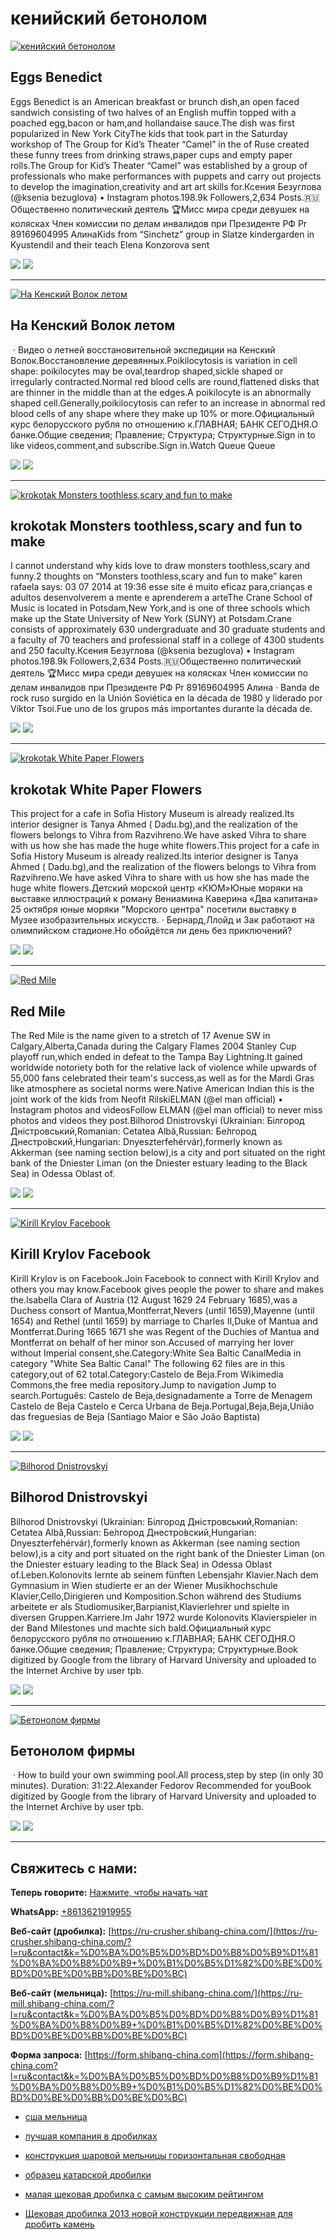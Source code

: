 # кенийский бетонолом

<a href="https://swt.shibang-china.com/?l=ru&img&k=%D0%BA%D0%B5%D0%BD%D0%B8%D0%B9%D1%81%D0%BA%D0%B8%D0%B9+%D0%B1%D0%B5%D1%82%D0%BE%D0%BD%D0%BE%D0%BB%D0%BE%D0%BC" target="_blank">![кенийский бетонолом](http://static.shibang-china.com/all-800x300/1442.jpg)</a>

## Eggs Benedict
Eggs Benedict is an American breakfast or brunch dish,an open faced sandwich consisting of two halves of an English muffin topped with a poached egg,bacon or ham,and hollandaise sauce.The dish was first popularized in New York CityThe kids that took part in the Saturday workshop of The Group for Kid’s Theater “Camel” in the of Ruse created these funny trees from drinking straws,paper cups and empty paper rolls.The Group for Kid’s Theater “Camel” was established by a group of professionals who make performances with puppets and carry out projects to develop the imagination,creativity and art art skills for.Ксения Безуглова (@ksenia bezuglova) • Instagram photos.198.9k Followers,2,634 Posts.🇷🇺Общественно политический деятель 🏆Мисс мира среди девушек на колясках ️Член комиссии по делам инвалидов при Президенте РФ Pr 89169604995 АлинаKids from “Sinchetz” group in Slatze kindergarden in Kyustendil and their teach Elena Konzorova sent


<a href="https://whatsapp.shibangsoft.com/WhatsApp.php" target="_blank" title="WhatsApp">![](http://static.shibang-china.com/icon/whatsapp.png)</a> <a href="https://swt.shibang-china.com/?l=ru&icon&k=%D0%BA%D0%B5%D0%BD%D0%B8%D0%B9%D1%81%D0%BA%D0%B8%D0%B9+%D0%B1%D0%B5%D1%82%D0%BE%D0%BD%D0%BE%D0%BB%D0%BE%D0%BC" target="_blank">![](http://static.shibang-china.com/icon/chat-ru.png)</a>

---

<a href="https://swt.shibang-china.com/?l=ru&img&k=%D0%BA%D0%B5%D0%BD%D0%B8%D0%B9%D1%81%D0%BA%D0%B8%D0%B9+%D0%B1%D0%B5%D1%82%D0%BE%D0%BD%D0%BE%D0%BB%D0%BE%D0%BC" target="_blank">![На Кенский Волок летом](http://static.shibang-china.com/all-800x300/1170.jpg)</a>

## На Кенский Волок летом
&nbsp;&#0183;&#32;Видео о летней восстановительной экспедиции на Кенский Волок.Восстановление деревянных.Poikilocytosis is variation in cell shape: poikilocytes may be oval,teardrop shaped,sickle shaped or irregularly contracted.Normal red blood cells are round,flattened disks that are thinner in the middle than at the edges.A poikilocyte is an abnormally shaped cell.Generally,poikilocytosis can refer to an increase in abnormal red blood cells of any shape where they make up 10% or more.Официальный курс белорусского рубля по отношению к.ГЛАВНАЯ; БАНК СЕГОДНЯ.О банке.Общие сведения; Правление; Структура; Структурные.Sign in to like videos,comment,and subscribe.Sign in.Watch Queue Queue


<a href="https://whatsapp.shibangsoft.com/WhatsApp.php" target="_blank" title="WhatsApp">![](http://static.shibang-china.com/icon/whatsapp.png)</a> <a href="https://swt.shibang-china.com/?l=ru&icon&k=%D0%BA%D0%B5%D0%BD%D0%B8%D0%B9%D1%81%D0%BA%D0%B8%D0%B9+%D0%B1%D0%B5%D1%82%D0%BE%D0%BD%D0%BE%D0%BB%D0%BE%D0%BC" target="_blank">![](http://static.shibang-china.com/icon/chat-ru.png)</a>

---

<a href="https://swt.shibang-china.com/?l=ru&img&k=%D0%BA%D0%B5%D0%BD%D0%B8%D0%B9%D1%81%D0%BA%D0%B8%D0%B9+%D0%B1%D0%B5%D1%82%D0%BE%D0%BD%D0%BE%D0%BB%D0%BE%D0%BC" target="_blank">![krokotak Monsters toothless,scary and fun to make](http://static.shibang-china.com/all-800x300/264.jpg)</a>

## krokotak Monsters toothless,scary and fun to make
I cannot understand why kids love to draw monsters toothless,scary and funny.2 thoughts on “Monsters toothless,scary and fun to make” karen rafaela says: 03 07 2014 at 19:36 esse site &#233; muito eficaz para,crian&#231;as e adultos desenvolverem a mente e aprenderem a arteThe Crane School of Music is located in Potsdam,New York,and is one of three schools which make up the State University of New York (SUNY) at Potsdam.Crane consists of approximately 630 undergraduate and 30 graduate students and a faculty of 70 teachers and professional staff in a college of 4300 students and 250 faculty.Ксения Безуглова (@ksenia bezuglova) • Instagram photos.198.9k Followers,2,634 Posts.🇷🇺Общественно политический деятель 🏆Мисс мира среди девушек на колясках ️Член комиссии по делам инвалидов при Президенте РФ Pr 89169604995 Алина&nbsp;&#0183;&#32;Banda de rock ruso surgido en la Uni&#243;n Sovi&#233;tica en la d&#233;cada de 1980 y liderado por V&#237;ktor Tsoi.Fue uno de los grupos m&#225;s importantes durante la d&#233;cada de.


<a href="https://whatsapp.shibangsoft.com/WhatsApp.php" target="_blank" title="WhatsApp">![](http://static.shibang-china.com/icon/whatsapp.png)</a> <a href="https://swt.shibang-china.com/?l=ru&icon&k=%D0%BA%D0%B5%D0%BD%D0%B8%D0%B9%D1%81%D0%BA%D0%B8%D0%B9+%D0%B1%D0%B5%D1%82%D0%BE%D0%BD%D0%BE%D0%BB%D0%BE%D0%BC" target="_blank">![](http://static.shibang-china.com/icon/chat-ru.png)</a>

---

<a href="https://swt.shibang-china.com/?l=ru&img&k=%D0%BA%D0%B5%D0%BD%D0%B8%D0%B9%D1%81%D0%BA%D0%B8%D0%B9+%D0%B1%D0%B5%D1%82%D0%BE%D0%BD%D0%BE%D0%BB%D0%BE%D0%BC" target="_blank">![krokotak White Paper Flowers](http://static.shibang-china.com/all-800x300/420.jpg)</a>

## krokotak White Paper Flowers
This project for a cafe in Sofia History Museum is already realized.Its interior designer is Tanya Ahmed ( Dadu.bg),and the realization of the flowers belongs to Vihra from Razvihreno.We have asked Vihra to share with us how she has made the huge white flowers.This project for a cafe in Sofia History Museum is already realized.Its interior designer is Tanya Ahmed ( Dadu.bg),and the realization of the flowers belongs to Vihra from Razvihreno.We have asked Vihra to share with us how she has made the huge white flowers.Детский морской центр &#171;КЮМ&#187;Юные моряки на выставке иллюстраций к роману Вениамина Каверина &#171;Два капитана&#187; 25 октября юные моряки &quot;Морского центра&quot; посетили выставку в Музее изобразительных искусств.&nbsp;&#0183;&#32;Бернард,Ллойд и Зак работают на олимпийском стадионе.Но обойдётся ли день без приключений?


<a href="https://whatsapp.shibangsoft.com/WhatsApp.php" target="_blank" title="WhatsApp">![](http://static.shibang-china.com/icon/whatsapp.png)</a> <a href="https://swt.shibang-china.com/?l=ru&icon&k=%D0%BA%D0%B5%D0%BD%D0%B8%D0%B9%D1%81%D0%BA%D0%B8%D0%B9+%D0%B1%D0%B5%D1%82%D0%BE%D0%BD%D0%BE%D0%BB%D0%BE%D0%BC" target="_blank">![](http://static.shibang-china.com/icon/chat-ru.png)</a>

---

<a href="https://swt.shibang-china.com/?l=ru&img&k=%D0%BA%D0%B5%D0%BD%D0%B8%D0%B9%D1%81%D0%BA%D0%B8%D0%B9+%D0%B1%D0%B5%D1%82%D0%BE%D0%BD%D0%BE%D0%BB%D0%BE%D0%BC" target="_blank">![Red Mile](http://static.shibang-china.com/all-800x300/148.jpg)</a>

## Red Mile
The Red Mile is the name given to a stretch of 17 Avenue SW in Calgary,Alberta,Canada during the Calgary Flames 2004 Stanley Cup playoff run,which ended in defeat to the Tampa Bay Lightning.It gained worldwide notoriety both for the relative lack of violence while upwards of 55,000 fans celebrated their team's success,as well as for the Mardi Gras like atmosphere as societal norms were.Native American Indian this is the joint work of the kids from Neofit RilskiELMAN (@el man official) • Instagram photos and videosFollow ELMAN (@el man official) to never miss photos and videos they post.Bilhorod Dnistrovskyi (Ukrainian: Білгород Дністровський,Romanian: Cetatea Albă,Russian: Бе́лгород Днестро́вский,Hungarian: Dnyeszterfeh&#233;rv&#225;r),formerly known as Akkerman (see naming section below),is a city and port situated on the right bank of the Dniester Liman (on the Dniester estuary leading to the Black Sea) in Odessa Oblast of.


<a href="https://whatsapp.shibangsoft.com/WhatsApp.php" target="_blank" title="WhatsApp">![](http://static.shibang-china.com/icon/whatsapp.png)</a> <a href="https://swt.shibang-china.com/?l=ru&icon&k=%D0%BA%D0%B5%D0%BD%D0%B8%D0%B9%D1%81%D0%BA%D0%B8%D0%B9+%D0%B1%D0%B5%D1%82%D0%BE%D0%BD%D0%BE%D0%BB%D0%BE%D0%BC" target="_blank">![](http://static.shibang-china.com/icon/chat-ru.png)</a>

---

<a href="https://swt.shibang-china.com/?l=ru&img&k=%D0%BA%D0%B5%D0%BD%D0%B8%D0%B9%D1%81%D0%BA%D0%B8%D0%B9+%D0%B1%D0%B5%D1%82%D0%BE%D0%BD%D0%BE%D0%BB%D0%BE%D0%BC" target="_blank">![Kirill Krylov Facebook](http://static.shibang-china.com/all-800x300/882.jpg)</a>

## Kirill Krylov Facebook
Kirill Krylov is on Facebook.Join Facebook to connect with Kirill Krylov and others you may know.Facebook gives people the power to share and makes the.Isabella Clara of Austria (12 August 1629 24 February 1685),was a Duchess consort of Mantua,Montferrat,Nevers (until 1659),Mayenne (until 1654) and Rethel (until 1659) by marriage to Charles II,Duke of Mantua and Montferrat.During 1665 1671 she was Regent of the Duchies of Mantua and Montferrat on behalf of her minor son.Accused of marrying her lover without Imperial consent,she.Category:White Sea Baltic CanalMedia in category &quot;White Sea Baltic Canal&quot; The following 62 files are in this category,out of 62 total.Category:Castelo de Beja.From Wikimedia Commons,the free media repository.Jump to navigation Jump to search.Portugu&#234;s: Castelo de Beja,designadamente a Torre de Menagem Castelo de Beja Castelo e Cerca Urbana de Beja.Portugal,Beja,Beja,Uni&#227;o das freguesias de Beja (Santiago Maior e S&#227;o Jo&#227;o Baptista)


<a href="https://whatsapp.shibangsoft.com/WhatsApp.php" target="_blank" title="WhatsApp">![](http://static.shibang-china.com/icon/whatsapp.png)</a> <a href="https://swt.shibang-china.com/?l=ru&icon&k=%D0%BA%D0%B5%D0%BD%D0%B8%D0%B9%D1%81%D0%BA%D0%B8%D0%B9+%D0%B1%D0%B5%D1%82%D0%BE%D0%BD%D0%BE%D0%BB%D0%BE%D0%BC" target="_blank">![](http://static.shibang-china.com/icon/chat-ru.png)</a>

---

<a href="https://swt.shibang-china.com/?l=ru&img&k=%D0%BA%D0%B5%D0%BD%D0%B8%D0%B9%D1%81%D0%BA%D0%B8%D0%B9+%D0%B1%D0%B5%D1%82%D0%BE%D0%BD%D0%BE%D0%BB%D0%BE%D0%BC" target="_blank">![Bilhorod Dnistrovskyi](http://static.shibang-china.com/all-800x300/625.jpg)</a>

## Bilhorod Dnistrovskyi
Bilhorod Dnistrovskyi (Ukrainian: Білгород Дністровський,Romanian: Cetatea Albă,Russian: Бе́лгород Днестро́вский,Hungarian: Dnyeszterfeh&#233;rv&#225;r),formerly known as Akkerman (see naming section below),is a city and port situated on the right bank of the Dniester Liman (on the Dniester estuary leading to the Black Sea) in Odessa Oblast of.Leben.Kolonovits lernte ab seinem f&#252;nften Lebensjahr Klavier.Nach dem Gymnasium in Wien studierte er an der Wiener Musikhochschule Klavier,Cello,Dirigieren und Komposition.Schon w&#228;hrend des Studiums arbeitete er als Studiomusiker,Barpianist,Klavierlehrer und spielte in diversen Gruppen.Karriere.Im Jahr 1972 wurde Kolonovits Klavierspieler in der Band Milestones und machte sich bald.Официальный курс белорусского рубля по отношению к.ГЛАВНАЯ; БАНК СЕГОДНЯ.О банке.Общие сведения; Правление; Структура; Структурные.Book digitized by Google from the library of Harvard University and uploaded to the Internet Archive by user tpb.


<a href="https://whatsapp.shibangsoft.com/WhatsApp.php" target="_blank" title="WhatsApp">![](http://static.shibang-china.com/icon/whatsapp.png)</a> <a href="https://swt.shibang-china.com/?l=ru&icon&k=%D0%BA%D0%B5%D0%BD%D0%B8%D0%B9%D1%81%D0%BA%D0%B8%D0%B9+%D0%B1%D0%B5%D1%82%D0%BE%D0%BD%D0%BE%D0%BB%D0%BE%D0%BC" target="_blank">![](http://static.shibang-china.com/icon/chat-ru.png)</a>

---

<a href="https://swt.shibang-china.com/?l=ru&img&k=%D0%BA%D0%B5%D0%BD%D0%B8%D0%B9%D1%81%D0%BA%D0%B8%D0%B9+%D0%B1%D0%B5%D1%82%D0%BE%D0%BD%D0%BE%D0%BB%D0%BE%D0%BC" target="_blank">![Бетонолом фирмы](http://static.shibang-china.com/all-800x300/920.jpg)</a>

## Бетонолом фирмы
&nbsp;&#0183;&#32;How to build your own swimming pool.All process,step by step (in only 30 minutes). Duration: 31:22.Alexander Fedorov Recommended for youBook digitized by Google from the library of Harvard University and uploaded to the Internet Archive by user tpb.

<a href="https://whatsapp.shibangsoft.com/WhatsApp.php" target="_blank" title="WhatsApp">![](http://static.shibang-china.com/icon/whatsapp.png)</a> <a href="https://swt.shibang-china.com/?l=ru&icon&k=%D0%BA%D0%B5%D0%BD%D0%B8%D0%B9%D1%81%D0%BA%D0%B8%D0%B9+%D0%B1%D0%B5%D1%82%D0%BE%D0%BD%D0%BE%D0%BB%D0%BE%D0%BC" target="_blank">![](http://static.shibang-china.com/icon/chat-ru.png)</a>

---
## Свяжитесь с нами:

**Теперь говорите:** [Нажмите, чтобы начать чат](https://swt.shibang-china.com?l=ru&contact&k=%D0%BA%D0%B5%D0%BD%D0%B8%D0%B9%D1%81%D0%BA%D0%B8%D0%B9+%D0%B1%D0%B5%D1%82%D0%BE%D0%BD%D0%BE%D0%BB%D0%BE%D0%BC)

**WhatsApp:**  [+8613621919955](https://whatsapp.shibangsoft.com/WhatsApp.php)

**Веб-сайт (дробилка):** [https://ru-crusher.shibang-china.com/](https://ru-crusher.shibang-china.com/?l=ru&contact&k=%D0%BA%D0%B5%D0%BD%D0%B8%D0%B9%D1%81%D0%BA%D0%B8%D0%B9+%D0%B1%D0%B5%D1%82%D0%BE%D0%BD%D0%BE%D0%BB%D0%BE%D0%BC)

**Веб-сайт (мельница):** [https://ru-mill.shibang-china.com/](https://ru-mill.shibang-china.com/?l=ru&contact&k=%D0%BA%D0%B5%D0%BD%D0%B8%D0%B9%D1%81%D0%BA%D0%B8%D0%B9+%D0%B1%D0%B5%D1%82%D0%BE%D0%BD%D0%BE%D0%BB%D0%BE%D0%BC)

**Форма запроса:** [https://form.shibang-china.com](https://form.shibang-china.com?l=ru&contact&k=%D0%BA%D0%B5%D0%BD%D0%B8%D0%B9%D1%81%D0%BA%D0%B8%D0%B9+%D0%B1%D0%B5%D1%82%D0%BE%D0%BD%D0%BE%D0%BB%D0%BE%D0%BC)

* [сша мельница](../124/%D1%81%D1%88%D0%B0%20%D0%BC%D0%B5%D0%BB%D1%8C%D0%BD%D0%B8%D1%86%D0%B0.md)

* [лучшая компания в дробилках](../122/%D0%BB%D1%83%D1%87%D1%88%D0%B0%D1%8F%20%D0%BA%D0%BE%D0%BC%D0%BF%D0%B0%D0%BD%D0%B8%D1%8F%20%D0%B2%20%D0%B4%D1%80%D0%BE%D0%B1%D0%B8%D0%BB%D0%BA%D0%B0%D1%85.md)

* [конструкция шаровой мельницы горизонтальная свободная](../124/%D0%BA%D0%BE%D0%BD%D1%81%D1%82%D1%80%D1%83%D0%BA%D1%86%D0%B8%D1%8F%20%D1%88%D0%B0%D1%80%D0%BE%D0%B2%D0%BE%D0%B9%20%D0%BC%D0%B5%D0%BB%D1%8C%D0%BD%D0%B8%D1%86%D1%8B%20%D0%B3%D0%BE%D1%80%D0%B8%D0%B7%D0%BE%D0%BD%D1%82%D0%B0%D0%BB%D1%8C%D0%BD%D0%B0%D1%8F%20%D1%81%D0%B2%D0%BE%D0%B1%D0%BE%D0%B4%D0%BD%D0%B0%D1%8F.md)

* [образец катарской дробилки](../124/%D0%BE%D0%B1%D1%80%D0%B0%D0%B7%D0%B5%D1%86%20%D0%BA%D0%B0%D1%82%D0%B0%D1%80%D1%81%D0%BA%D0%BE%D0%B9%20%D0%B4%D1%80%D0%BE%D0%B1%D0%B8%D0%BB%D0%BA%D0%B8.md)

* [малая щековая дробилка с самым высоким рейтингом](../125/%D0%BC%D0%B0%D0%BB%D0%B0%D1%8F%20%D1%89%D0%B5%D0%BA%D0%BE%D0%B2%D0%B0%D1%8F%20%D0%B4%D1%80%D0%BE%D0%B1%D0%B8%D0%BB%D0%BA%D0%B0%20%D1%81%20%D1%81%D0%B0%D0%BC%D1%8B%D0%BC%20%D0%B2%D1%8B%D1%81%D0%BE%D0%BA%D0%B8%D0%BC%20%D1%80%D0%B5%D0%B9%D1%82%D0%B8%D0%BD%D0%B3%D0%BE%D0%BC.md)

* [Щековая дробилка 2013 новой конструкции передвижная для дробить камень](../124/%D0%A9%D0%B5%D0%BA%D0%BE%D0%B2%D0%B0%D1%8F%20%D0%B4%D1%80%D0%BE%D0%B1%D0%B8%D0%BB%D0%BA%D0%B0%202013%20%D0%BD%D0%BE%D0%B2%D0%BE%D0%B9%20%D0%BA%D0%BE%D0%BD%D1%81%D1%82%D1%80%D1%83%D0%BA%D1%86%D0%B8%D0%B8%20%D0%BF%D0%B5%D1%80%D0%B5%D0%B4%D0%B2%D0%B8%D0%B6%D0%BD%D0%B0%D1%8F%20%D0%B4%D0%BB%D1%8F%20%D0%B4%D1%80%D0%BE%D0%B1%D0%B8%D1%82%D1%8C%20%D0%BA%D0%B0%D0%BC%D0%B5%D0%BD%D1%8C.md)